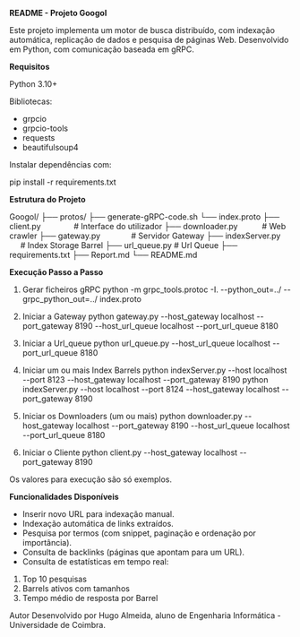 **README - Projeto Googol**

Este projeto implementa um motor de busca distribuído, com indexação automática, replicação de dados e pesquisa de páginas Web. Desenvolvido em Python, com comunicação baseada em gRPC.

**Requisitos**

Python 3.10+

Bibliotecas:

- grpcio
- grpcio-tools
- requests
- beautifulsoup4

Instalar dependências com:

pip install -r requirements.txt

**Estrutura do Projeto**

Googol/
├── protos/
    ├── generate-gRPC-code.sh
    └── index.proto
├── client.py               # Interface do utilizador
├── downloader.py           # Web crawler
├── gateway.py              # Servidor Gateway
├── indexServer.py          # Index Storage Barrel
├── url_queue.py # Url Queue
├── requirements.txt
├── Report.md
└── README.md

**Execução Passo a Passo**

1. Gerar ficheiros gRPC
   python -m grpc_tools.protoc -I. --python_out=../ --grpc_python_out=../ index.proto

2. Iniciar a Gateway
   python gateway.py --host_gateway localhost --port_gateway 8190 --host_url_queue localhost --port_url_queue 8180

3. Iniciar a Url_queue
   python url_queue.py --host_url_queue localhost --port_url_queue 8180

4. Iniciar um ou mais Index Barrels
   python indexServer.py --host localhost --port 8123 --host_gateway localhost --port_gateway 8190
   python indexServer.py --host localhost --port 8124 --host_gateway localhost --port_gateway 8190

5. Iniciar os Downloaders (um ou mais)
   python downloader.py --host_gateway localhost --port_gateway 8190 --host_url_queue localhost --port_url_queue 8180

6. Iniciar o Cliente
   python client.py --host_gateway localhost --port_gateway 8190

Os valores para execução são só exemplos.

**Funcionalidades Disponíveis**

- Inserir novo URL para indexação manual.
- Indexação automática de links extraídos.
- Pesquisa por termos (com snippet, paginação e ordenação por importância).
- Consulta de backlinks (páginas que apontam para um URL).
- Consulta de estatísticas em tempo real:

1. Top 10 pesquisas
1. Barrels ativos com tamanhos
1. Tempo médio de resposta por Barrel

Autor
Desenvolvido por Hugo Almeida, aluno de Engenharia Informática - Universidade de Coimbra.
